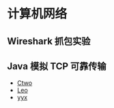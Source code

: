 # 计算机网络

## Wireshark 抓包实验


## Java 模拟 TCP 可靠传输

- [Ctwo](https://github.com/YuiCtwo/OUC-ComputerNetwork-Exp)
- [Leo](https://github.com/249606097/TCP-Experiment)
- [yyx](https://github.com/19020011038/TCP)
